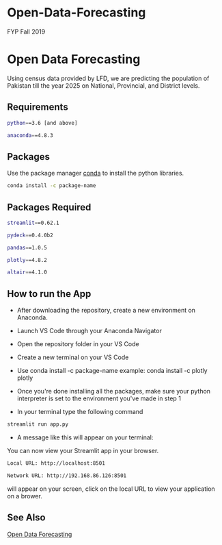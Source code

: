 # Open-Data-Forecasting
FYP Fall 2019

# Open Data Forecasting

Using census data provided by LFD, we are predicting the population of Pakistan till the year 2025 on National, Provincial, and District levels.

## Requirements
```bash
python==3.6 [and above]

anaconda==4.8.3
```
## Packages

Use the package manager [conda](https://pip.pypa.io/en/stable/) to install the python libraries.

```bash
conda install -c package-name
```
## Packages Required
```bash
streamlit==0.62.1

pydeck==0.4.0b2

pandas==1.0.5

plotly==4.8.2

altair==4.1.0
```

## How to run the App

- After downloading the repository, create a new environment on Anaconda.

- Launch VS Code through your Anaconda Navigator

- Open the repository folder in your VS Code

- Create a new terminal on your VS Code

- Use conda install -c package-name example: conda install -c plotly plotly

- Once you're done installing all the packages, make sure your python interpreter is set to the environment you've made in step 1

- In your terminal type the following command 
```bash
streamlit run app.py
```
  - A message like this will appear on your terminal:

You can now view your Streamlit app in your browser. 
```bash
Local URL: http://localhost:8501 

Network URL: http://192.168.86.126:8501
```
will appear on your screen, click on the local URL to view your application on a brower.


## See Also
[Open Data Forecasting](https://odf-fyp.herokuapp.com/)
